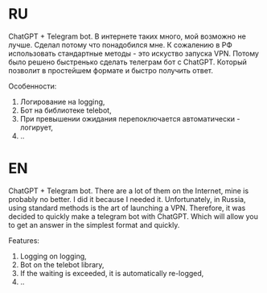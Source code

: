 
# RU

ChatGPT + Telegram bot. В интернете таких много, мой возможно не лучше. Сделал потому что понадобился мне. К сожалению в РФ использовать стандартные методы - это искуство запуска VPN. Потому было решено быстренько сделать телеграм бот с ChatGPT. Который позволит в простейшем формате и быстро получить ответ.

Особенности:
1. Логирование на logging,
2. Бот на библиотеке telebot,
3. При превышении ожидания перепоключается автоматически - логирует,
4. ..




# EN

ChatGPT + Telegram bot. There are a lot of them on the Internet, mine is probably no better. I did it because I needed it. Unfortunately, in Russia, using standard methods is the art of launching a VPN. Therefore, it was decided to quickly make a telegram bot with ChatGPT. Which will allow you to get an answer in the simplest format and quickly.

Features:
1. Logging on logging,
2. Bot on the telebot library,
3. If the waiting is exceeded, it is automatically re-logged,
4. ..